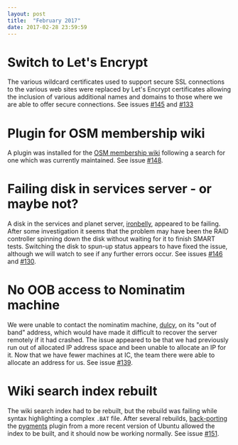 ```yaml
---
layout: post
title:  "February 2017"
date: 2017-02-28 23:59:59
---
```


# Switch to Let's Encrypt

The various wildcard certificates used to support secure SSL connections to the various web sites were
replaced by Let's Encrypt certificates allowing the inclusion of various additional names and domains
to those where we are able to offer secure connections. See issues [#145](https://github.com/openstreetmap/operations/issues/145) and [#133](https://github.com/openstreetmap/operations/issues/133)

# Plugin for OSM membership wiki

A plugin was installed for the [OSM membership wiki](https://join.osmfoundation.org/) following a search for one which was currently maintained. See issue [#148](https://github.com/openstreetmap/operations/issues/148).

# Failing disk in services server - or maybe not?

A disk in the services and planet server, [ironbelly](https://hardware.openstreetmap.org/servers/ironbelly.openstreetmap.org/), appeared to be failing. After some investigation it seems that the problem may have been the RAID controller spinning down the disk without waiting for it to finish SMART tests. Switching the disk to spun-up status appears to have fixed the issue, although we will watch to see if any further errors occur. See issues [#146](https://github.com/openstreetmap/operations/issues/146) and [#130](https://github.com/openstreetmap/operations/issues/130).

# No OOB access to Nominatim machine

We were unable to contact the nominatim machine, [dulcy](https://hardware.openstreetmap.org/servers/dulcy.openstreetmap.org/), on its "out of band" address, which would have made it difficult to recover the server remotely if it had crashed. The issue appeared to be that we had previously run out of allocated IP address space and been unable to allocate an IP for it. Now that we have fewer machines at IC, the team there were able to allocate an address for us. See issue [#139](https://github.com/openstreetmap/operations/issues/139).

# Wiki search index rebuilt

The wiki search index had to be rebuilt, but the rebuild was failing while syntax highlighting a complex `.BAT` file. After several rebuilds, [back-porting](https://launchpad.net/~osmadmins/+archive/ubuntu/ppa/+sourcepub/7515526/+listing-archive-extra) the [pygments](http://pygments.org/) plugin from a more recent version of Ubuntu allowed the index to be built, and it should now be working normally. See issue [#151](https://github.com/openstreetmap/operations/issues/151).
